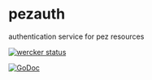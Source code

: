 # pezauth
authentication service for pez resources

[![wercker status](https://app.wercker.com/status/01d1f291e61f5edfc16f0b0ac182af8f/m/master "wercker status")](https://app.wercker.com/project/bykey/01d1f291e61f5edfc16f0b0ac182af8f)

[![GoDoc](https://godoc.org/github.com/pivotalservices/pezauth?status.png)](http://godoc.org/github.com/pivotalservices/pezauth)




